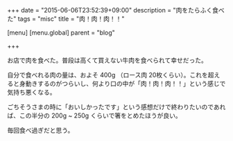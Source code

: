 +++
date = "2015-06-06T23:52:39+09:00"
description = "肉をたらふく食べた"
tags = "misc"
title = "肉！肉！肉！！"

[menu]
  [menu.global]
    parent = "blog"

+++

お店で肉を食べた。普段は高くて買えない牛肉を食べられて幸せだった。

自分で食べれる肉の量は、およそ 400g （ロース肉 20枚くらい）。これを超えると身動きするのがつらいし、何より口の中が「肉！肉！肉！！」という感じで気持ち悪くなる。

ごちそうさまの時に「おいしかったです」という感想だけで終わりたいのであれば、この半分の 200g ~ 250g くらいで箸をとめたほうが良い。

毎回食べ過ぎだと思う。
